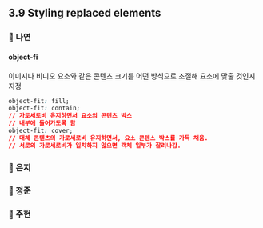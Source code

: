 ## 3.9 Styling replaced elements

### 📝 나연

#### object-fi

이미지나 비디오 요소와 같은 콘텐츠 크기를 어떤 방식으로 조절해 요소에 맞출 것인지 지정

```css
object-fit: fill;
object-fit: contain;
// 가로세로비 유지하면서 요소의 콘텐츠 박스
// 내부에 들어가도록 함
object-fit: cover;
// 대체 콘텐츠의 가로세로비 유지하면서, 요소 콘텐스 박스를 가득 채움.
// 서로의 가로세로비가 일치하지 않으면 객체 일부가 잘려나감.
```

### 📝 은지

### 📝 정준

### 📝 주현
